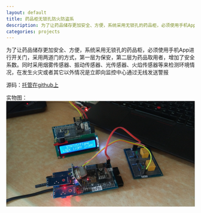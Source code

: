 ```yaml
---
layout: default
title: 药品柜无锁孔防火防盗系
description: 为了让药品储存更加安全、方便，系统采用无锁孔的药品柜，必须使用手机App进行开关门，采用两道门的方式，第一层为保安，第二层为药品取用者，增加了安全系数。同时采用烟雾传感器、振动传感器、光传感器、火焰传感器等来检测环境情况，在发生火灾或者其它以外情况是立即向监控中心通过无线发送警报
categories: projects
---
```


为了让药品储存更加安全、方便，系统采用无锁孔的药品柜，必须使用手机App进行开关门，采用两道门的方式，第一层为保安，第二层为药品取用者，增加了安全系数。同时采用烟雾传感器、振动传感器、光传感器、火焰传感器等来检测环境情况，在发生火灾或者其它以外情况是立即向监控中心通过无线发送警报

源码：[托管在github上](https://github.com/Neutree/Fire-Alarm-System)

实物图：
![](/assets/images/projects/fire_alarm_system/markdown-img-paste-20170411002310497.png)
